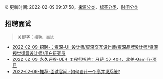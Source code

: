 :alarm_clock: 更新时间: 2022-02-09 09:37:58。[来源分类](../README.md)、[标签分类](../TAGS.md)、[时间分类](../TIMELINE.md)

## 招聘面试


> 关键字：`招聘`、`面试`



- [2022-02-09-招聘-：资深-UI-设计师/资深交互设计师/资深品牌设计师/资深视觉运营设计师/用户研究员](https://www.v2ex.com/t/832719) 
- [2022-02-09-永久远程-UE4-工程师招聘：月薪-30-40K，北美-GamiFi-项目](https://www.v2ex.com/t/832705) 
- [2022-02-09-推荐-面试官问:-如何设计一个高并发系统?](https://toutiao.io/k/7hrrplb) 